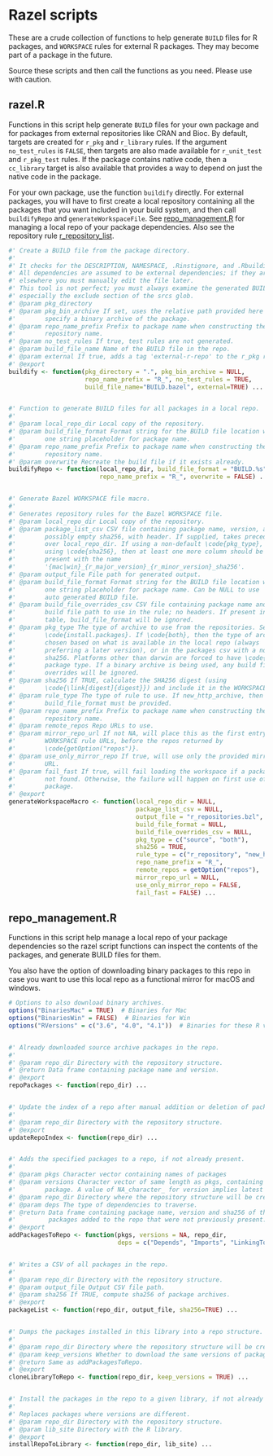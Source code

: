 Razel scripts
=============

These are a crude collection of functions to help generate `BUILD` files for R
packages, and `WORKSPACE` rules for external R packages. They may become part
of a package in the future.

Source these scripts and then call the functions as you need. Please use with
caution.

## razel.R

Functions in this script help generate `BUILD` files for your own package and
for packages from external repositories like CRAN and Bioc. By default, targets
are created for `r_pkg` and `r_library` rules. If the argument `no_test_rules`
is `FALSE`, then targets are also made available for `r_unit_test` and
`r_pkg_test` rules. If the package contains native code, then a `cc_library`
target is also available that provides a way to depend on just the native code
in the package.

For your own package, use the function `buildify` directly. For external
packages, you will have to first create a local repository containing all the
packages that you want included in your build system, and then call
`buildifyRepo` and `generateWorkspaceFile`. See
[repo_management.R](#repo_managementr) for managing a local repo of your package
dependencies. Also see the repository rule
[r_repository_list][r_repository_list].

```R
#' Create a BUILD file from the package directory.
#'
#' It checks for the DESCRIPTION, NAMESPACE, .Rinstignore, and .Rbuildignore files.
#' All dependencies are assumed to be external dependencies; if they are present
#' elsewhere you must manually edit the file later.
#' This tool is not perfect; you must always examine the generated BUILD file,
#' especially the exclude section of the srcs glob.
#' @param pkg_directory
#' @param pkg_bin_archive If set, uses the relative path provided here to
#'        specify a binary archive of the package.
#' @param repo_name_prefix Prefix to package name when constructing the bazel
#'        repository name.
#' @param no_test_rules If true, test rules are not generated.
#' @param build_file_name Name of the BUILD file in the repo.
#' @param external If true, adds a tag 'external-r-repo' to the r_pkg rule.
#' @export
buildify <- function(pkg_directory = ".", pkg_bin_archive = NULL,
                     repo_name_prefix = "R_", no_test_rules = TRUE,
                     build_file_name="BUILD.bazel", external=TRUE) ...


#' Function to generate BUILD files for all packages in a local repo.
#'
#' @param local_repo_dir Local copy of the repository.
#' @param build_file_format Format string for the BUILD file location with
#'        one string placeholder for package name.
#' @param repo_name_prefix Prefix to package name when constructing the bazel
#'        repository name.
#' @param overwrite Recreate the build file if it exists already.
buildifyRepo <- function(local_repo_dir, build_file_format = "BUILD.%s",
                         repo_name_prefix = "R_", overwrite = FALSE) ...


#' Generate Bazel WORKSPACE file macro.
#'
#' Generates repository rules for the Bazel WORKSPACE file.
#' @param local_repo_dir Local copy of the repository.
#' @param package_list_csv CSV file containing package name, version, and
#'        possibly empty sha256, with header. If supplied, takes precedence
#'        over local_repo_dir. If using a non-default \code{pkg_type}, and
#'        using \code{sha256}, then at least one more column should be
#'        present with the name
#'        '{mac|win}_{r_major_version}_{r_minor_version}_sha256'.
#' @param output_file File path for generated output.
#' @param build_file_format Format string for the BUILD file location with
#'        one string placeholder for package name. Can be NULL to use
#'        auto generated BUILD file.
#' @param build_file_overrides_csv CSV file containing package name and
#'        build file path to use in the rule; no headers. If present in this
#'        table, build_file_format will be ignored.
#' @param pkg_type The type of archive to use from the repositories. See
#'        \code{install.packages}. If \code{both}, then the type of archive is
#'        chosen based on what is available in the local repo (always
#'        preferring a later version), or in the packages csv with a non-NA
#'        sha256. Platforms other than darwin are forced to have \code{source}
#'        package type. If a binary archive is being used, any build file
#'        overrides will be ignored.
#' @param sha256 If TRUE, calculate the SHA256 digest (using
#'        \code{\link[digest]{digest}}) and include it in the WORKSPACE rule.
#' @param rule_type The type of rule to use. If new_http_archive, then
#'        build_file_format must be provided.
#' @param repo_name_prefix Prefix to package name when constructing the bazel
#'        repository name.
#' @param remote_repos Repo URLs to use.
#' @param mirror_repo_url If not NA, will place this as the first entry in the
#'        WORKSPACE rule URLs, before the repos returned by
#'        \code{getOption("repos")}.
#' @param use_only_mirror_repo If true, will use only the provided mirror repo
#'        URL.
#' @param fail_fast If true, will fail loading the workspace if a package was
#'        not found. Otherwise, the failure will happen on first use of the
#'        package.
#' @export
generateWorkspaceMacro <- function(local_repo_dir = NULL,
                                   package_list_csv = NULL,
                                   output_file = "r_repositories.bzl",
                                   build_file_format = NULL,
                                   build_file_overrides_csv = NULL,
                                   pkg_type = c("source", "both"),
                                   sha256 = TRUE,
                                   rule_type = c("r_repository", "new_http_archive"),
                                   repo_name_prefix = "R_",
                                   remote_repos = getOption("repos"),
                                   mirror_repo_url = NULL,
                                   use_only_mirror_repo = FALSE,
                                   fail_fast = FALSE) ...
```

## repo_management.R

Functions in this script help manage a local repo of your package dependencies
so the razel script functions can inspect the contents of the packages, and
generate BUILD files for them.

You also have the option of downloading binary packages to this repo in case
you want to use this local repo as a functional mirror for macOS and windows.

```R
# Options to also download binary archives.
options("BinariesMac" = TRUE)  # Binaries for Mac
options("BinariesWin" = FALSE)  # Binaries for Win
options("RVersions" = c("3.6", "4.0", "4.1"))  # Binaries for these R versions.


#' Already downloaded source archive packages in the repo.
#'
#' @param repo_dir Directory with the repository structure.
#' @return Data frame containing package name and version.
#' @export
repoPackages <- function(repo_dir) ...


#' Update the index of a repo after manual addition or deletion of packages.
#'
#' @param repo_dir Directory with the repository structure.
#' @export
updateRepoIndex <- function(repo_dir) ...


#' Adds the specified packages to a repo, if not already present.
#'
#' @param pkgs Character vector containing names of packages
#' @param versions Character vector of same length as pkgs, containing version strings for each
#'        package. A value of NA_character_ for version implies latest available package.
#' @param repo_dir Directory where the repository structure will be created.
#' @param deps The type of dependencies to traverse.
#' @return Data frame containing package name, version and sha256 of the source archive for all
#'         packages added to the repo that were not previously present.
#' @export
addPackagesToRepo <- function(pkgs, versions = NA, repo_dir,
                              deps = c("Depends", "Imports", "LinkingTo")) ...


#' Writes a CSV of all packages in the repo.
#'
#' @param repo_dir Directory with the repository structure.
#' @param output_file Output CSV file path.
#' @param sha256 If TRUE, compute sha256 of package archives.
#' @export
packageList <- function(repo_dir, output_file, sha256=TRUE) ...


#' Dumps the packages installed in this library into a repo structure.
#'
#' @param repo_dir Directory where the repository structure will be created.
#' @param keep_versions Whether to download the same versions of packages as in this library.
#' @return Same as addPackagesToRepo.
#' @export
cloneLibraryToRepo <- function(repo_dir, keep_versions = TRUE) ...


#' Install the packages in the repo to a given library, if not already installed.
#'
#' Replaces packages where versions are different.
#' @param repo_dir Directory with the repository structure.
#' @param lib_site Directory with the R library.
#' @export
installRepoToLibrary <- function(repo_dir, lib_site) ...
```

[r_repository_list]: ../README.md#r_repository_list
